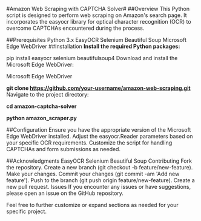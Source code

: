 #Amazon Web Scraping with CAPTCHA Solver#
##Overview
This Python script is designed to perform web scraping on Amazon's search page. It incorporates the easyocr library for optical character recognition (OCR) to overcome CAPTCHAs encountered during the process.

##Prerequisites
Python 3.x
EasyOCR
Selenium
Beautiful Soup
Microsoft Edge WebDriver
##Installation
**Install the required Python packages:**

pip install easyocr selenium beautifulsoup4
Download and install the Microsoft Edge WebDriver:

Microsoft Edge WebDriver

**git clone https://github.com/your-username/amazon-web-scraping.git**
Navigate to the project directory:

**cd amazon-captcha-solver**

**python amazon_scraper.py**

##Configuration
Ensure you have the appropriate version of the Microsoft Edge WebDriver installed.
Adjust the easyocr.Reader parameters based on your specific OCR requirements.
Customize the script for handling CAPTCHAs and form submissions as needed.

##Acknowledgments
EasyOCR
Selenium
Beautiful Soup
Contributing
Fork the repository.
Create a new branch (git checkout -b feature/new-feature).
Make your changes.
Commit your changes (git commit -am 'Add new feature').
Push to the branch (git push origin feature/new-feature).
Create a new pull request.
Issues
If you encounter any issues or have suggestions, please open an issue on the GitHub repository.

Feel free to further customize or expand sections as needed for your specific project.
